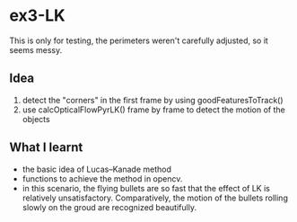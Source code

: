 # ex3-LK
This is only for testing, the perimeters weren't carefully adjusted, so it seems messy.
## Idea
1. detect the "corners" in the first frame by using goodFeaturesToTrack()
2. use calcOpticalFlowPyrLK() frame by frame to detect the motion of the objects
## What I learnt
- the basic idea of Lucas–Kanade method
- functions to achieve the method in opencv.
- in this scenario, the flying bullets are so fast that the effect of LK is relatively unsatisfactory. Comparatively, the motion of the bullets rolling slowly on the groud are recognized beautifully.